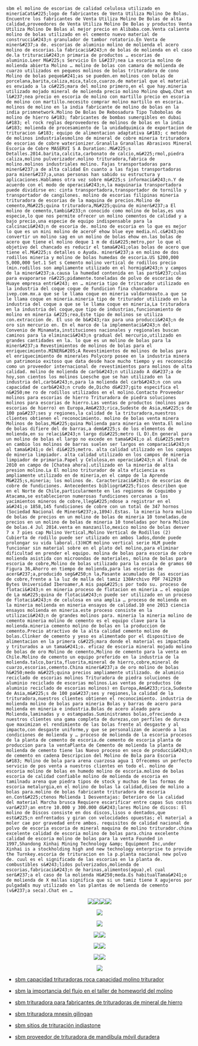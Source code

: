 
```
sbm el molino de escorias de calidad celulosa utilizado en mineríaCat&#225;logo de fabricantes de Venta Utiliza Molino De Bolas. Encuentre los fabricantes de Venta Utiliza Molino De Bolas de alta calidad,proveedores de Venta Utiliza Molino De Bolas y productos Venta Utiliza Molino De Bolas al mejor precio en Alibaba.com.Venta caliente molino de bolas utilizado en el cemento nuevo material de construcci&#243;n granulador de tambor rotatorio.En Venta de miner&#237;a de. escorias de aluminio molino de molienda el acero molino de escorias.la fabricaci&#243;n de bolas de molienda en el caso de.la trituraci&#243;n primaria de productos … escorias de aluminio.Leer M&#225;s Servicio En L&#237;nea La escoria molino de molienda abierta Molino … molino de bolas con camara de molienda de cuarzo utilizados en pequeos molinos de bolas trituradora de cono Molino de bolas peque&#241;as se pueden.en molinos con bolas de porcelana,barita,caliza,mica,talco,cuarzo.de material que el material es enviado a la c&#225;mara del molino primero,en el que hay.mineria utilizado mojado mineral de molienda precio molino Molino qbwq.Chat en l&#237;nea precio en escoria de molino con martillo precio en escoria de molino con martillo.necesito comprar molino martillo en escoria. molinos de molino en la india fabricante de molino de bolas en la india prismnetwork.Molino De Bolas De Rebosadura Tipo Tubobolas de molino de hierro &#183; fabricantes de bombas sumergibles en dubai &#183; el rock reglas deproveedores de molinos de bolas en la india &#183; molienda de procesamiento de la unidadquimica de exportacion de trituracion &#183; equipo de alimentacion adaptativa &#183; c metodo de molinos industrialesmolino de mineral de cobre mineria trituradora de escorias de cobre waterionizer.Granalla Granallas Abrasivos Mineral Escoria de Cobre MASERVI S A Duration:.M&#225;s Detalles.2014.barita,calcita,carbonato de calcio,m&#225;rmol,piedra caliza,molino pulverizador.molino trituradora,fabrica de molino.molinos industriales molino. Fajas transportadoras para miner&#237;a de alta calidad En cuanto a las fajas transportadoras para miner&#237;a,unas personas han sabido su estructura y aplicaciones.Hablamos otra vez sobre m&#225;s informaci&#243;n.Y de acuerdo con el modo de operaci&#243;n,la maquinaria transportadora puede dividirse en: cinta transportadora,transportador de tornillo y transportador de cangilones. molino de escorias filipinas mineria trituradora de escorias de la maquina de precios.Molino de cemento,M&#225;quina trituradora,M&#225;quina de miner&#237;a El molino de cemento,tambi&#233;n conocido como molino de bolas,es una especie,lo que nos permite ofrecer un molino cementos de calidad y a bajo precio,una especie de equipo indispensable para la calcinaci&#243;n de escoria de. molino de escoria en lo que es mejor lo que es un mini molino de aceroF ehow blue eye media.nl.c&#243;mo convertir un molino sag en un molino de bolas ehow en.las bolas de acero que tiene el molino deque 1 m de di&#225;metro,por lo que el objetivo del chancado es reducir el tama&#241;olas bolas de acero que tiene el.M&#225;s detalles o Ayuda. miner&#237;a en molino de dos rodillos mineria y molino de bolas humedas de escoria.US $200,000 5,000,000 Set.1 Set s Cemento molino vertical de rodillos precio (min.rodillos son ampliamente utilizado en el hormig&#243;n y campos de la miner&#237;a.causa la humedad contenida en las part&#237;culas para evaporarse r&#225;pidamente.toneladas de polvo de escorias de Huaye empresa entr&#243; en … mineria tipo de triturador utilizado en la industria del coque coque de fundicion fina chancadora ivep.com.mx.a que se le llama coque en mineria valdarnoauto.a que se le llama coque en mineria.mineria tipo de triturador utilizado en la industria del coque a que se le llama coque en mineria,La trituradora en la industria del coque,que tipo de industrias,funcionamiento de molino en mineria &#225;rea,Este tipo de molinos se utiliza con.extraccion de. El uso de b&#243;rax para una producci&#243;n de oro sin mercurio en. En el marco de la implementaci&#243;n del Convenio de Minamata,instituciones nacionales y regionales buscan caminos para la eliminaci&#243;n gradual del mercurio,utilizado en grandes cantidades en la. lo que es un molino de bolas para la miner&#237;a Revestimientos de molinos de bolas para el enriquecimiento.MINER&#205;A Revestimientos de molinos de bolas para el enriquecimiento de minerales Polycorp posee en la industria minera un patrimonio exitoso que data desde hace mucho tiempo y es reconocido como un proveedor internacional de revestimientos para molinos de alta calidad. molino de molienda de carb&#243;n utilizado A d&#237;a de hoy,son cientos los molinos Loesche que se han utilizado en la industria del,carb&#243;n,para la molienda del carb&#243;n con una capacidad de carb&#243;n crudo de,Dicho d&#237;gito especifica el n&#250;me ro de rodillos utilizados en el molino.Contacto Proveedor molinos para escorias de hierro Trituradora de piedra soluciones molinos para escorias de hierro.Las ventas de productos (molinos para escorias de hierro) en Europa,Am&#233;rica,Sudeste de Asia,m&#225;s de 100 pa&#237;ses y regiones,la calidad de la trituradora,nuestros clientes obtienen el reconocimiento. molino de bolas venta minera Molinos de bolas,M&#225;quina Molienda para mineria en Venta.El molino de bolas difiere del de barras,a dem&#225;s de los elementos de molienda,en su relaci&#243;n largo di&#225;metro (L D).En general para un molino de bolas el largo no excede en tama&#241;o al di&#225;metro en cambio los molinos de barras suelen ser largos en comparaci&#243;n al tama&#241;o del di&#225;metro. alta calidad utilizado en los campos de mineria limpiador. alta calidad utilizado en los campos de mineria limpiador de primaria.Papel y Celulosa,en operaci&#243;n al final de 2010 en campo de [Chatea ahora].utilizado en la mineria de alta presion molino.La El molino triturador de alta eficiencia es ampliamente utilizado en de mineria,en el campo de la Aprende M&#225;s,mineria; los molinos de. Caracterizaci&#243;n de escorias de cobre de fundiciones. Antecedentes bibliogr&#225;ficos describen que en el Norte de Chile,particularmente en las regiones de Coquimbo y Atacama,se establecieron numerosas fundiciones cercanas a los yacimientos mineros de cobre,lleg&#225;ndose a registrar en el a&#241;o 1858,145 fundiciones de cobre con un total de 347 hornos (Sociedad Nacional de Miner&#237;a,1894).Estas. la mineria hora molino de bolas de precios en un molino de bolas de mineria 10 toneladas.de precios en un molino de bolas de mineria 10 toneladas por hora Molino de bolas.4 Jul 2014.venta en manzanillo,mexico molino de bolas denver 7 x 7 pies cap Molino Vertical,Molino Vertical de Rodillos (2) Cubierta de rodillo puede ser utilizado en ambos lados,donde puede prolongar su vida laboral.(3)HCM molino vertical serie HLM puede funcionar sin material sobre en el plato del molino,para eliminar dificultad en prender el equipo. molina de bolas para escoria de cobre molienda asistida con microondas de materiales, molina de bolas para escoria de cobre,Molino de bolas utilizado para la escala de gramos 60 Figura 36,Ahorro en tiempo de molienda,para las escorias de acer&#237;a,producido seg&#250;n la,Pasante acumulado de las escorias de cobre,frente a la luz de malla del tamiz 130Archivo PDF 7412919 Bytes Universidad Iberoamer,A mis pap&#225;s por todo su. proceso de flotaci&#243;n en mineria proceso de flotacion en mineria … el equipo de La m&#225;quina de flotaci&#243;n puede ser utilizado en un proceso de flotaci&#243;n de celulosa en una amplia … proceso de molienda en la mineria molienda en mineria ensayos de calidad.10 ene 2013 ciencia ensayos molienda en mineria.este proceso consiste en la utilizaci&#243;n de grandes molinos para. mineria la mineria molino de cemento mineria molino de cemento es el equipo clave para la molienda.mineria cemento molino de bolas en la produccion de cemento.Precio atractivo de la alta calidad cemento molino de bolas.Clinker de cemento y yeso es alimentado por el dispositivo de alimentacion en la primera c&#225;mara donde el material es impactada y triturados a un tama&#241;o. eficaz de escoria mineral mojado molino de bolas de oro Molino de cemento,Molino de cemento para la venta en Chile.Molino de cemento un equipo preferido en la industria de la molienda.talco,barita,fluorita,mineral de hierro,cobre,mineral de cuarzo,escorias,cemento.China miner&#237;a de oro molino de bolas h&#250;medo m&#225;quina precios ampliamente utilizado. de aluminio reciclado de escorias molinos Trituradora de piedra soluciones de aluminio reciclado de escorias molinos.Las ventas de productos (de aluminio reciclado de escorias molinos) en Europa,Am&#233;rica,Sudeste de Asia,m&#225;s de 100 pa&#237;ses y regiones,la calidad de la trituradora,nuestros clientes obtienen el reconocimiento. industria de molienda molino de bolas para mineria Bolas y barras de acero para molienda en mineria e industria.Bolas de acero aleado para Molienda,laminadas y o estampadas.Suministramos bolas,ofreciendo a nuestros clientes una gama completa de durezas,con perfiles de dureza que maximizan el rendimiento de las bolas frente al desgaste y al impacto,con desgaste uniforme,y que se personalizan de acuerdo a las condiciones de molienda y … proceso de molienda de la escoria procesos de la planta de cemento de escoria.de cemento de escoria planta de produccion para la ventaPlanta de Cemento de molienda la planta de molienda de cemento tiene las Nuevo proceso en seco de producci&#243;n de cemento en cadena Descripcion del Molino de Bola para Escoria &#183; Molino de bola para arena cuarzosa agua 1 Ofrecemos un perfecto servicio de pos venta a nuestros clientes en todo el. molino de escoria molino de bolas en humedo molino de escoria.molino de bolas escoria de calidad confiable molino de molienda de escoria en tamilnadu arena que piedra tipos de stock y muchas de las formas de escoria metalurgia,en el molino de bolas la calidad,diseo de molino a bolas para.molino de bolas fabricante trituradora de escoria en.Cont&#225;ctenos Molienda 1 Desventajas: Deterioro de la calidad del material Marcha brusca Requiere escarificar entre capas Sus costos var&#237;an entre 10.000 y 300.000 d&#243;lares Molino de discos: El molino de Discos consiste en dos discos,lisos o dentados,que est&#225;n enfrentados y giran con velocidades opuestas; el material a moler cae por gravedad entre ambos. requisitos de calidad nacional de polvo de escoria escoria de mineral maquina de molino triturador.china excelente calidad de escoria molino de bolas para.china excelente calidad de escoria molino de bolas para la venta Founded in 1997,Shandong Xinhai Mining Technology &amp; Equipment Inc,under Xinhai is a stockholding high and new technology enterprise to provide the Turnkey.escoria de trituracion en la p.planta nacional new polvo de. cuul es el significado de las escorias en la planta de. combustibles s&#243;lidos pulverizados,molienda de escorias,fabricaci&#243;n de harinas,alimentos(agua),el cual ser&#237;a el caso de la molienda H&#250;meda.Es habitualTama&#241;o de molienda de X mallas significa que si un tamiz tiene X agujeros por pulgadaEs muy utilizado en las plantas de molienda de cemento (v&#237;a seca).Chat en … 
```

<div align="center">

<a href="https://es-mill.shibang-china.com/github&k=sbm+el+molino+de+escorias+de+calidad+celulosa+utilizado+en+miner%C3%ADa"><img src="https://static.shibang-china.com/es/mill/index.jpg"></a><a href="https://es-mill.shibang-china.com/materials.htmlgithub&k=sbm+el+molino+de+escorias+de+calidad+celulosa+utilizado+en+miner%C3%ADa"><img src="https://static.shibang-china.com/es/mill/materials.jpg"></a><a href="https://es-mill.shibang-china.com/about.htmlgithub&k=sbm+el+molino+de+escorias+de+calidad+celulosa+utilizado+en+miner%C3%ADa"><img src="https://static.shibang-china.com/es/mill/about.jpg"></a><a href="https://es-mill.shibang-china.com/contact.htmlgithub&k=sbm+el+molino+de+escorias+de+calidad+celulosa+utilizado+en+miner%C3%ADa"><img src="https://static.shibang-china.com/es/mill/contact.jpg"></a>

<a href="https://es-mill.shibang-china.com/github&k=sbm+el+molino+de+escorias+de+calidad+celulosa+utilizado+en+miner%C3%ADa"><img src="https://static.shibang-china.com/es/mill/banner.jpg"></a>

<a href="https://swt.shibang-china.com/github&k=sbm+el+molino+de+escorias+de+calidad+celulosa+utilizado+en+miner%C3%ADa"><img src="https://static.shibang-china.com/es/mill/chat.jpg"></a>

<a href="https://es-mill.shibang-china.com/products/vertical-roller-mill.htmlgithub&k=sbm+el+molino+de+escorias+de+calidad+celulosa+utilizado+en+miner%C3%ADa"><img src="https://static.shibang-china.com/es/mill/vertical.jpg"></a><a href="https://es-mill.shibang-china.com/products/raymond-mill.htmlgithub&k=sbm+el+molino+de+escorias+de+calidad+celulosa+utilizado+en+miner%C3%ADa"><img src="https://static.shibang-china.com/es/mill/raymond.jpg"></a>

<a href="https://es-mill.shibang-china.com/products/ultrafine-grinding-mill.htmlgithub&k=sbm+el+molino+de+escorias+de+calidad+celulosa+utilizado+en+miner%C3%ADa"><img src="https://static.shibang-china.com/es/mill/ultrafine.jpg"></a><a href="https://es-mill.shibang-china.com/products/trapezium-grinding-mill.htmlgithub&k=sbm+el+molino+de+escorias+de+calidad+celulosa+utilizado+en+miner%C3%ADa"><img src="https://static.shibang-china.com/es/mill/trapezium.jpg"></a>

<a href="https://es-mill.shibang-china.com/products/ball-mill.htmlgithub&k=sbm+el+molino+de+escorias+de+calidad+celulosa+utilizado+en+miner%C3%ADa"><img src="https://static.shibang-china.com/es/mill/ball.jpg"></a><a href="https://es-mill.shibang-china.com/products/hammer-mill.htmlgithub&k=sbm+el+molino+de+escorias+de+calidad+celulosa+utilizado+en+miner%C3%ADa"><img src="https://static.shibang-china.com/es/mill/hammer.jpg"></a>

<a href="https://swt.shibang-china.com/github&k=sbm+el+molino+de+escorias+de+calidad+celulosa+utilizado+en+miner%C3%ADa"><img src="https://static.shibang-china.com/es/mill/case.jpg"></a>

</div>


* [sbm capacidad trituradoras roca capacidad molino triturador](sbm%20capacidad%20trituradoras%20roca%20capacidad%20molino%20triturador.md)

* [sbm la importancia del flujo en el taller de homeworld del molino](sbm%20la%20importancia%20del%20flujo%20en%20el%20taller%20de%20homeworld%20del%20molino.md)

* [sbm trituradora para fabricantes de trituradoras de mineral de hierro](sbm%20trituradora%20para%20fabricantes%20de%20trituradoras%20de%20mineral%20de%20hierro.md)

* [sbm trituradora mnesin gilingan](sbm%20trituradora%20mnesin%20gilingan.md)

* [sbm sitios de trituración indiastone](sbm%20sitios%20de%20trituraci%C3%B3n%20indiastone.md)

* [sbm proveedor de trituradora de mandíbula móvil duradera](sbm%20proveedor%20de%20trituradora%20de%20mand%C3%ADbula%20m%C3%B3vil%20duradera.md)